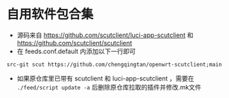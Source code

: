 # 自用软件包合集
* 源码来自 https://github.com/scutclient/luci-app-scutclient 和 https://github.com/scutclient/scutclient
* 在 feeds.conf.default 内添加以下一行即可
```
src-git scut https://github.com/chengqingtan/openwrt-scutclient;main
```
* 如果原仓库里已带有 scutclient 和 luci-app-scutclient  ，需要在 `./feed/script update -a` 后删除原仓库拉取的插件并修改.mk文件
